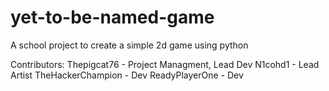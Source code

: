 # yet-to-be-named-game

A school project to create a simple 2d game using python

Contributors:
Thepigcat76 - Project Managment, Lead Dev
N1cohd1 - Lead Artist
TheHackerChampion - Dev
ReadyPlayerOne - Dev
